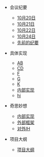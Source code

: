 * 会议纪要
  * [10月20日](/会议纪要/10月20日)
  * [10月21日](/会议纪要/10月21日)
  * [10月22日](/会议纪要/10月22日)
  * [10月24日](/会议纪要/10月24日)
  * [先前的纪要](/会议纪要/先前的纪要)

* 具体实现
  * [AB](/具体实现/AB)
  * [CD](/具体实现/CD)
  * [F](/具体实现/F)
  * [G](/具体实现/G)
  * [K](/具体实现/K)
  * [内部实现](/具体实现/内部实现)
  * [hi](/具体实现/对内hi)

* 奇思妙想
  * [内部实现](/奇思妙想/shi)
  * [外部框架](/奇思妙想/shi2)
  * [对外IH](/奇思妙想/对外)

* 项目大纲
  * [项目大纲](/项目大纲/项目大纲)
